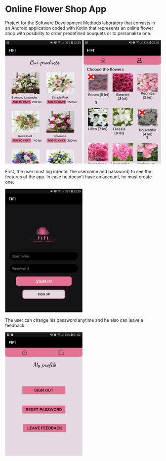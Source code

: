 # Online Flower Shop App

Project for the Software Development Methods laboratory that consists in an Android application coded with Kotlin that represents an online flower shop with posibility to order predefined bouquets or to personalize one. 

<a href="url"><img src="screenshots/home.jpg"  height="400" width="250"></a>
<a href="url"><img src="screenshots/custom.jpg"  height="400" width="250"></a>

First, the user must log in(enter the username and password) to see the features of the app. In case he doesn't have an account, he must create one.  

<a href="url"><img src="screenshots/main.jpg"  height="400" width="250"></a>

The user can change his password anytime and he also can leave a feedback.

<a href="url"><img src="screenshots/profile.jpg"  height="400" width="250"></a>
